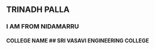 ## TRINADH PALLA             
###  I AM FROM NIDAMARRU
####  COLLEGE NAME ## SRI VASAVI ENGINEERING COLLEGE
